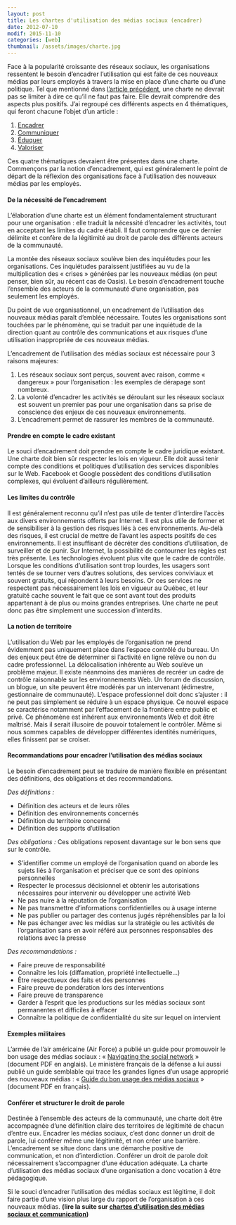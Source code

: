 ```yaml
---
layout: post
title: Les chartes d'utilisation des médias sociaux (encadrer)
date: 2012-07-10
modif: 2015-11-10
categories: [web]
thumbnail: /assets/images/charte.jpg
---
```


Face à la popularité croissante des réseaux sociaux, les organisations ressentent le besoin d’encadrer l’utilisation qui est faite de ces nouveaux médias par leurs employés à travers la mise en place d’une charte ou d’une politique.
Tel que mentionné dans [l’article précédent](chartes-introduction "Les chartes d’utilisation des médias sociaux : introduction"), une charte ne devrait pas se limiter à dire ce qu’il ne faut pas faire. Elle devrait comprendre des aspects plus positifs. J’ai regroupé ces différents aspects en 4 thématiques, qui feront chacune l’objet d’un article :

1. [Encadrer](chartes-encadrer "Les chartes d’utilisation des médias sociaux : encadrer")
2. [Communiquer](chartes-communiquer "Les chartes d’utilisation des médias sociaux : communiquer")
3. [Éduquer](chartes-eduquer "Les chartes d’utilisation des médias sociaux : éduquer")
4. [Valoriser](chartes-valoriser "Les chartes d’utilisation des médias sociaux : valoriser")

Ces quatre thématiques devraient être présentes dans une charte. Commençons par la notion d’encadrement, qui est généralement le point de départ de la réflexion des organisations face à l’utilisation des nouveaux médias par les employés.

#### De la nécessité de l’encadrement

L’élaboration d’une charte est un élément fondamentalement structurant pour une organisation : elle traduit la nécessité d’encadrer les activités, tout en acceptant les limites du cadre établi. Il faut comprendre que ce dernier délimite et confère de la légitimité au droit de parole des différents acteurs de la communauté.

La montée des réseaux sociaux soulève bien des inquiétudes pour les organisations. Ces inquiétudes paraissent justifiées au vu de la multiplication des « crises » générées par les nouveaux médias (on peut penser, bien sûr, au récent cas de Oasis). Le besoin d’encadrement touche l’ensemble des acteurs de la communauté d’une organisation, pas seulement les employés.

Du point de vue organisationnel, un encadrement de l’utilisation des nouveaux médias paraît d’emblée nécessaire. Toutes les organisations sont touchées par le phénomène, qui se traduit par une inquiétude de la direction quant au contrôle des communications et aux risques d’une utilisation inappropriée de ces nouveaux médias.

L’encadrement de l’utilisation des médias sociaux est nécessaire pour 3 raisons majeures:

1. Les réseaux sociaux sont perçus, souvent avec raison, comme « dangereux » pour l’organisation : les exemples de dérapage sont nombreux.
2. La volonté d’encadrer les activités se déroulant sur les réseaux sociaux est souvent un premier pas pour une organisation dans sa prise de conscience des enjeux de ces nouveaux environnements.
3. L’encadrement permet de rassurer les membres de la communauté.

#### Prendre en compte le cadre existant

Le souci d’encadrement doit prendre en compte le cadre juridique existant. Une charte doit bien sûr respecter les lois en vigueur.
Elle doit aussi tenir compte des conditions et politiques d’utilisation des services disponibles sur le Web. Facebook et Google possèdent des conditions d’utilisation complexes, qui évoluent d’ailleurs régulièrement.

#### Les limites du contrôle

Il est généralement reconnu qu’il n’est pas utile de tenter d’interdire l’accès aux divers environnements offerts par Internet. Il est plus utile de former et de sensibiliser à la gestion des risques liés à ces environnements.
Au-delà des risques, il est crucial de mettre de l’avant les aspects positifs de ces environnements.
Il est insuffisant de décréter des conditions d’utilisation, de surveiller et de punir. Sur Internet, la possibilité de contourner les règles est très présente. Les technologies évoluent plus vite que le cadre de contrôle.
Lorsque les conditions d’utilisation sont trop lourdes, les usagers sont tentés de se tourner vers d’autres solutions, des services conviviaux et souvent gratuits, qui répondent à leurs besoins. Or ces services ne respectent pas nécessairement les lois en vigueur au Québec, et leur gratuité cache souvent le fait que ce sont avant tout des produits appartenant à de plus ou moins grandes entreprises.
Une charte ne peut donc pas être simplement une succession d’interdits.

#### La notion de territoire

L’utilisation du Web par les employés de l’organisation ne prend évidemment pas uniquement place dans l’espace contrôlé du bureau.
Un des enjeux peut être de déterminer si l’activité en ligne relève ou non du cadre professionnel. La délocalisation inhérente au Web soulève un problème majeur.
Il existe néanmoins des manières de recréer un cadre de contrôle raisonnable sur les environnements Web. Un forum de discussion, un blogue, un site peuvent être modérés par un intervenant (édimestre, gestionnaire de communauté).
L’espace professionnel doit donc s’ajuster : il ne peut pas simplement se réduire à un espace physique. Ce nouvel espace se caractérise notamment par l’effacement de la frontière entre public et privé. Ce phénomène est inhérent aux environnements Web et doit être maîtrisé. Mais il serait illusoire de pouvoir totalement le contrôler. Même si nous sommes capables de développer différentes identités numériques, elles finissent par se croiser.

#### Recommandations pour encadrer l’utilisation des médias sociaux

Le besoin d’encadrement peut se traduire de manière flexible en présentant des définitions, des obligations et des recommandations.

_Des définitions :_

- Définition des acteurs et de leurs rôles
- Définition des environnements concernés
- Définition du territoire concerné
- Définition des supports d’utilisation

_Des obligations :_
Ces obligations reposent davantage sur le bon sens que sur le contrôle.

- S’identifier comme un employé de l’organisation quand on aborde les sujets liés à l’organisation et préciser que ce sont des opinions personnelles
- Respecter le processus décisionnel et obtenir les autorisations nécessaires pour intervenir ou développer une activité Web
- Ne pas nuire à la réputation de l’organisation
- Ne pas transmettre d’informations confidentielles ou à usage interne
- Ne pas publier ou partager des contenus jugés répréhensibles par la loi
- Ne pas échanger avec les médias sur la stratégie ou les activités de l’organisation sans en avoir référé aux personnes responsables des relations avec la presse

_Des recommandations :_

- Faire preuve de responsabilité
- Connaître les lois (diffamation, propriété intellectuelle…)
- Être respectueux des faits et des personnes
- Faire preuve de pondération lors des interventions
- Faire preuve de transparence
- Garder à l’esprit que les productions sur les médias sociaux sont permanentes et difficiles à effacer
- Connaître la politique de confidentialité du site sur lequel on intervient

#### Exemples militaires

L’armée de l’air américaine (Air Force) a publié un guide pour promouvoir le bon usage des médias sociaux : « [Navigating the social network](wp-content/uploads/2012/07/AFD-120327-048.pdf) » (document PDF en anglais). Le ministère français de la défense a lui aussi publié un guide semblable qui trace les grandes lignes d’un usage approprié des nouveaux médias : « [Guide du bon usage des médias sociaux](wp-content/uploads/2012/07/telecharger.pdf) » (document PDF en français).

#### Conférer et structurer le droit de parole

Destinée à l’ensemble des acteurs de la communauté, une charte doit être accompagnée d’une définition claire des territoires de légitimité de chacun d’entre eux.
Encadrer les médias sociaux, c’est donc donner un droit de parole, lui conférer même une légitimité, et non créer une barrière. L’encadrement se situe donc dans une démarche positive de communication, et non d’interdiction.
Conférer un droit de parole doit nécessairement s’accompagner d’une éducation adéquate. La charte d’utilisation des médias sociaux d’une organisation a donc vocation à être pédagogique.

Si le souci d’encadrer l’utilisation des médias sociaux est légitime, il doit faire partie d’une vision plus large du rapport de l’organisation à ces nouveaux médias. **(lire la suite sur [chartes d’utilisation des médias sociaux et communication](chartes-communiquer "Les chartes d’utilisation des médias sociaux : communiquer"))**

